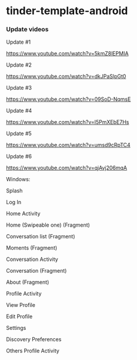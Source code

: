 # tinder-template-android


### Update videos

Update #1

https://www.youtube.com/watch?v=5kmZ8lEPMIA

Update #2

https://www.youtube.com/watch?v=dkJPaSlpGt0

Update #3

https://www.youtube.com/watch?v=09SoD-NqmsE

Update #4

https://www.youtube.com/watch?v=I5PmXEbE7Hs

Update #5

https://www.youtube.com/watch?v=umsd9cRpTC4

Update #6

https://www.youtube.com/watch?v=qjAvj206mqA




Windows:

Splash

Log In

Home Activity

Home (Swipeable one) (Fragment)

Conversation list (Fragment)

Moments (Fragment)

Conversation Activity

Conversation (Fragment)

About (Fragment)

Profile Activity

View Profile

Edit Profile

Settings

Discovery Preferences

Others Profile Activity
